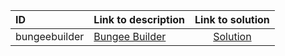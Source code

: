 | ID | Link to description | Link to solution |
|:---|:---|:---:|
| bungeebuilder | [Bungee Builder](https://open.kattis.com/problems/bungeebuilder) | [Solution](https://github.com/versenyi98/leetcode-solutions/tree/main/solutions/Bungee%20Builder)|

